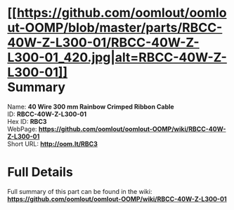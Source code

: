
[[https://github.com/oomlout/oomlout-OOMP/blob/master/parts/RBCC-40W-Z-L300-01/RBCC-40W-Z-L300-01_420.jpg|alt=RBCC-40W-Z-L300-01]]     
Summary
=================
  
Name: __40 Wire 300 mm Rainbow Crimped Ribbon Cable__    
ID: __RBCC-40W-Z-L300-01__   
Hex ID: __RBC3__   
WebPage: __https://github.com/oomlout/oomlout-OOMP/wiki/RBCC-40W-Z-L300-01__   
Short URL: __http://oom.lt/RBC3__   

Full Details
==========================
Full summary of this part can be found in the wiki:   
__https://github.com/oomlout/oomlout-OOMP/wiki/RBCC-40W-Z-L300-01__    

